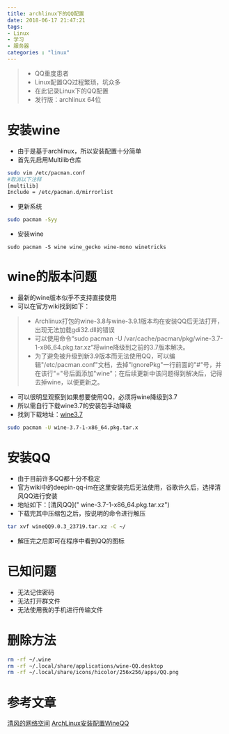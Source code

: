 ```yaml
---
title: archlinux下的QQ配置
date: 2018-06-17 21:47:21
tags:
- Linux
- 学习
- 服务器
categories : "linux"
---
```


> - QQ重度患者
> - Linux配置QQ过程繁琐，坑众多
> - 在此记录Linux下的QQ配置
> - 发行版：archlinux 64位

<!--more-->

# 安装wine
- 由于是基于archlinux，所以安装配置十分简单
- 首先先启用Multilib仓库
```bash
sudo vim /etc/pacman.conf
#取消以下注释
[multilib]
Include = /etc/pacman.d/mirrorlist
```
- 更新系统
```bash
sudo pacman -Syy
```
- 安装wine
```
sudo pacman -S wine wine_gecko wine-mono winetricks
```

# wine的版本问题
- 最新的wine版本似乎不支持直接使用
- 可以在官方wiki找到如下：
> - Archlinux打包的wine-3.8与wine-3.9.1版本均在安装QQ后无法打开，出现无法加载gdi32.dll的错误
> - 可以使用命令“sudo pacman -U /var/cache/pacman/pkg/wine-3.7-1-x86_64.pkg.tar.xz”将wine降级到之前的3.7版本解决。
> - 为了避免被升级到新3.9版本而无法使用QQ，可以编辑"/etc/pacman.conf"文档，去掉"IgnorePkg"一行前面的"#"号，并在该行"="号后面添加"wine"；在后续更新中该问题得到解决后，记得去掉wine，以便更新之。
- 可以很明显观察到如果想要使用QQ，必须将wine降级到3.7
- 所以需自行下载wine3.7的安装包手动降级
- 找到下载地址：[wine3.7]("https://pan.baidu.com/s/1IAUgoAMlmmcQqDMeTE9P_w")
```bash
sudo pacman -U wine-3.7-1-x86_64.pkg.tar.x
```

# 安装QQ
- 由于目前许多QQ都十分不稳定
- 官方wiki中的deepin-qq-im在这里安装完后无法使用，谷歌许久后，选择清风QQ进行安装
- 地址如下：[清风QQ](" wine-3.7-1-x86_64.pkg.tar.xz")
- 下载完其中压缩包之后，按说明的命令进行解压
```bash
tar xvf wineQQ9.0.3_23719.tar.xz -C ~/
```
- 解压完之后即可在程序中看到QQ的图标

# 已知问题
- 无法记住密码
- 无法打开群文件
- 无法使用我的手机进行传输文件

# 删除方法
```bash
rm -rf ~/.wine
rm -rf ~/.local/share/applications/wine-QQ.desktop
rm -rf ~/.local/share/icons/hicolor/256x256/apps/QQ.png
```

# 参考文章
[清风的网络空间]("https://phpcj.org/wineqq/")
[ArchLinux安装配置WineQQ]("https://whoisnian.com/2017/07/23/ArchLinux%E5%AE%89%E8%A3%85%E9%85%8D%E7%BD%AEWineQQ/")